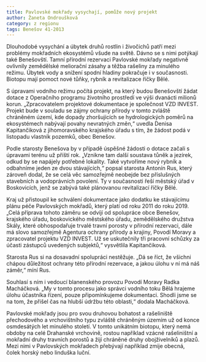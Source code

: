 ```yaml
---
title: Pavlovské mokřady vysychají, pomůže nový projekt
author: Žaneta Ondroušková
category: z regionu
tags: Benešov 41-2013
---
```


Dlouhodobé vysychání a úbytek druhů rostlin i živočichů patří mezi problémy mokřadních ekosystémů všude na světě. Dávno se s nimi potýkají také Benešovští. Tamní přírodní rezervaci Pavlovské mokřady negativně ovlivnily zemědělské meliorační zásahy a těžba rašeliny za minulého režimu. Úbytek vody a snížení spodní hladiny pokračuje i v současnosti. Biotopu mají pomoct nové tůňky, rybník a revitalizace říčky Bělé.

S úpravami vodního režimu počítá projekt, na který budou Benešovští žádat dotace z Operačního programu životního prostředí ve výši dvanácti milionů korun. „Zpracovatelem projektové dokumentace je společnost VZD INVEST. Projekt bude v souladu se zájmy ochrany přírody v tomto zvláště chráněném území, kde dopady zhoršujících se hydrologických poměrů na ekosystémech nabývají povahy nevratných změn,“ uvedla Denisa Kapitančiková z jihomoravského krajského úřadu s tím, že žádost podá v listopadu vlastník pozemků, obec Benešov.

Podle starosty Benešova by v případě úspěšné žádosti o dotace začali s úpravami terénu už příští rok. „Vznikne tam další soustava tůněk a jezírek, odkud by se napájely potřebné lokality. Také vytvoříme nový rybník a odbahníme jeden ze dvou stávajících,“ popsal starosta Antonín Rus, který zároveň dodal, že se celá věc samozřejmě neobejde bez příslušných stavebních a vodoprávních povolení. Ty v současnosti řeší městský úřad v Boskovicích, jenž se zabývá také plánovanou revitalizací říčky Bělé.

Kraj už přistoupil ke schválení dokumentace jako dodatku ke stávajícímu plánu péče Pavlovských mokřadů, který platí od roku 2011 do roku 2019. „Celá příprava tohoto záměru se odvíjí od spolupráce obce Benešov, krajského úřadu, boskovického městského úřadu, zemědělského družstva Skály, které obhospodařuje trvalé travní porosty v přírodní rezervaci, dále má slovo samozřejmě Agentura ochrany přírody a krajiny, Povodí Moravy a zpracovatel projektu VZD INVEST. Už se uskutečnily tři pracovní schůzky za účasti zástupců uvedených subjektů,“ vysvětlila Kapitančiková.

Starosta Rus si na dosavadní spolupráci nestěžuje. „Dá se říct, že všichni chápou důležitost ochrany této přírodní rezervace, a jakou úlohu v ní má náš záměr,“ míní Rus.

Souhlasí s ním i vedoucí blanenského provozu Povodí Moravy Radka Macháčková. „My v tomto procesu jako správci vodního toku Bělá hrajeme úlohu účastníka řízení, pouze připomínkujeme dokumentaci. Shodli jsme se na tom, že přišel čas na hlubší údržbu této oblasti,“ dodala Macháčková.

Pavlovské mokřady jsou pro svou druhovou bohatost a rašeliniště přechodového a vrchovištního typu zvláště chráněným územím už od konce osmdesátých let minulého století. V tomto unikátním biotopu, který nemá obdoby na celé Drahanské vrchovině, rostou například vzácné rašeliništní a mokřadní druhy travních porostů a žijí chráněné druhy obojživelníků a plazů. Mezi nimi v Pavlovských mokřadech přebývají například zmije obecná, čolek horský nebo linduška luční.